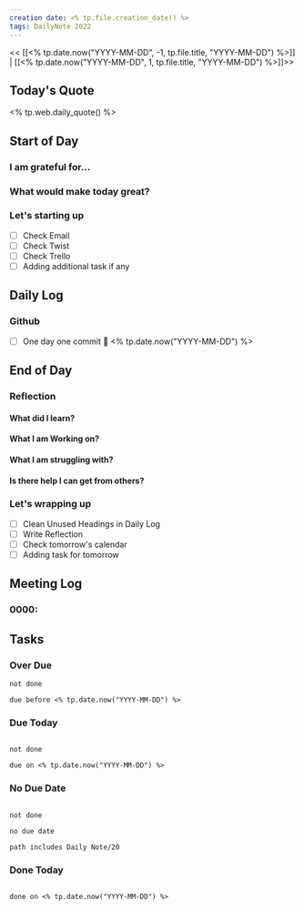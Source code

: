 ```yaml
---
creation date: <% tp.file.creation_date() %>
tags: DailyNote 2022
---
```


<< [[<% tp.date.now("YYYY-MM-DD", -1, tp.file.title, "YYYY-MM-DD") %>]] | [[<% tp.date.now("YYYY-MM-DD", 1, tp.file.title, "YYYY-MM-DD") %>]]>>

## Today's Quote
<% tp.web.daily_quote() %>

## Start of Day
### I am grateful for...

### What would make today great?

### Let's starting up
- [ ] Check Email
- [ ] Check Twist
- [ ] Check Trello
- [ ] Adding additional task if any

## Daily Log
### Github
- [ ] One day one commit 📅 <% tp.date.now("YYYY-MM-DD") %> 

## End of Day

### Reflection
#### What did I learn?

#### What I am Working on?

#### What I am struggling with?

#### Is there help I can get from others?

### Let's wrapping up
- [ ] Clean Unused Headings in Daily Log
- [ ] Write Reflection
- [ ] Check tomorrow's calendar
- [ ] Adding task for tomorrow

## Meeting Log
### 0000:

## Tasks

### Over Due
```tasks
not done

due before <% tp.date.now("YYYY-MM-DD") %>
```

### Due Today
```tasks

not done

due on <% tp.date.now("YYYY-MM-DD") %>

```

### No Due Date
```tasks

not done

no due date

path includes Daily Note/20

```

### Done Today
```tasks

done on <% tp.date.now("YYYY-MM-DD") %>

```
